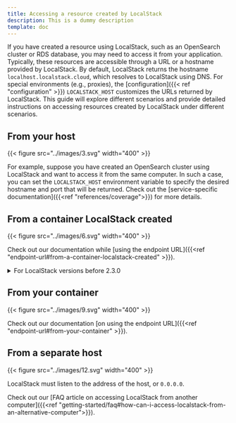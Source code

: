 ```yaml
---
title: Accessing a resource created by LocalStack
description: This is a dummy description
template: doc
---
```


If you have created a resource using LocalStack, such as an OpenSearch cluster or RDS database, you may need to access it from your application.
Typically, these resources are accessible through a URL or a hostname provided by LocalStack.
By default, LocalStack returns the hostname `localhost.localstack.cloud`, which resolves to LocalStack using DNS.
For special environments (e.g., proxies), the [configuration]({{< ref "configuration" >}}) `LOCALSTACK_HOST` customizes the URLs returned by LocalStack.
This guide will explore different scenarios and provide detailed instructions on accessing resources created by LocalStack under different scenarios.

## From your host

{{< figure src="../images/3.svg" width="400" >}}

For example, suppose you have created an OpenSearch cluster using LocalStack and want to access it from the same computer.
In such a case, you can set the `LOCALSTACK_HOST` environment variable to specify the desired hostname and port that will be returned.
Check out the [service-specific documentation]({{<ref "references/coverage">}}) for more details.

## From a container LocalStack created

{{< figure src="../images/6.svg" width="400" >}}

Check out our documentation while [using the endpoint URL]({{<ref "endpoint-url#from-a-container-localstack-created" >}}).

<details>
<summary>For LocalStack versions before 2.3.0</summary>
The Lambda service in LocalStack also supports the <code>HOSTNAME_FROM_LAMBDA</code> environment variable, which can be handy if LocalStack is reachable through a specific hostname.
Suppose you're running LocalStack in a <a href="https://docs.docker.com/network/bridge/">user-defined network</a> using Docker, where the LocalStack container can be accessed from other containers in the network using its service name.
In that case, you can set the <code>HOSTNAME_FROM_LAMBDA</code> environment variable to this value to help resolve any issues with lambda functions accessing resources created by LocalStack.
</details>

## From your container

{{< figure src="../images/9.svg" width="400" >}}

Check out our documentation [on using the endpoint URL]({{<ref "endpoint-url#from-your-container" >}}).

## From a separate host

{{< figure src="../images/12.svg" width="400" >}}

LocalStack must listen to the address of the host, or `0.0.0.0`.

Check out our [FAQ article on accessing LocalStack from another computer]({{<ref "getting-started/faq#how-can-i-access-localstack-from-an-alternative-computer">}}).
